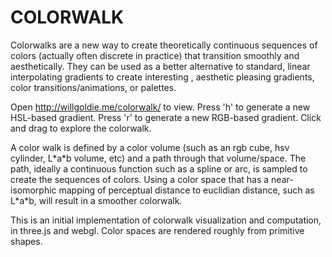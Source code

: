 COLORWALK
=========

Colorwalks are a new way to create theoretically continuous sequences of colors (actually often discrete in practice) that transition smoothly and aesthetically.
They can be used as a better alternative to standard, linear interpolating gradients to create interesting ,  aesthetic pleasing gradients, color transitions/animations, or palettes.

Open http://willgoldie.me/colorwalk/ to view.
Press 'h' to generate a new HSL-based gradient.
Press 'r' to generate a new RGB-based gradient.
Click and drag to explore the colorwalk.

A color walk is defined by a color volume (such as an rgb cube, hsv cylinder, L\*a\*b volume, etc) and a path through that volume/space.
The path, ideally a continuous function such as a spline or arc, is sampled to create the sequences of colors.
Using a color space that has a near-isomorphic mapping of perceptual distance to euclidian distance, such as L\*a\*b, will result in a smoother colorwalk.

This is an initial implementation of colorwalk visualization and computation, in three.js and webgl. Color spaces are rendered roughly from primitive shapes.
